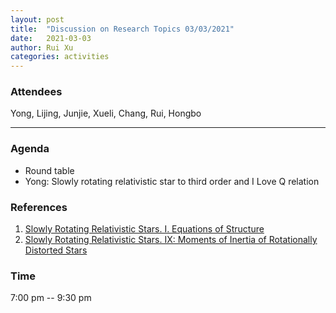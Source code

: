 ```yaml
---
layout: post
title:  "Discussion on Research Topics 03/03/2021"
date:   2021-03-03
author: Rui Xu
categories: activities
---
```



### Attendees

Yong, Lijing, Junjie, Xueli, Chang, Rui, Hongbo

---

### Agenda

- Round table
- Yong: Slowly rotating relativistic star to third order and I Love Q relation 


### References

1. [Slowly Rotating Relativistic Stars. I. Equations of Structure](https://ui.adsabs.harvard.edu/abs/1967ApJ...150.1005H/abstract)
2. [Slowly Rotating Relativistic Stars. IX: Moments of Inertia of Rotationally Distorted Stars](https://ui.adsabs.harvard.edu/abs/1973Ap%26SS..24..385H/abstract)




### Time

7:00 pm -- 9:30 pm
